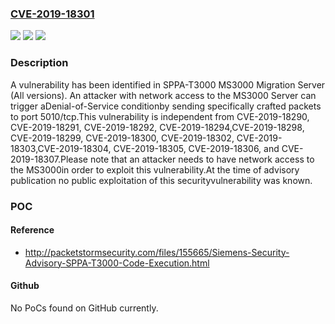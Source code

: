 ### [CVE-2019-18301](https://cve.mitre.org/cgi-bin/cvename.cgi?name=CVE-2019-18301)
![](https://img.shields.io/static/v1?label=Product&message=SPPA-T3000%20MS3000%20Migration%20Server&color=blue)
![](https://img.shields.io/static/v1?label=Version&message=n%2Fa&color=blue)
![](https://img.shields.io/static/v1?label=Vulnerability&message=CWE-190%3A%20Integer%20Overflow%20or%20Wraparound&color=brighgreen)

### Description

A vulnerability has been identified in SPPA-T3000 MS3000 Migration Server (All versions). An attacker with network access to the MS3000 Server can trigger aDenial-of-Service conditionby sending specifically crafted packets to port 5010/tcp.This vulnerability is independent from CVE-2019-18290, CVE-2019-18291, CVE-2019-18292, CVE-2019-18294,CVE-2019-18298, CVE-2019-18299, CVE-2019-18300, CVE-2019-18302, CVE-2019-18303,CVE-2019-18304, CVE-2019-18305, CVE-2019-18306, and CVE-2019-18307.Please note that an attacker needs to have network access to the MS3000in order to exploit this vulnerability.At the time of advisory publication no public exploitation of this securityvulnerability was known.

### POC

#### Reference
- http://packetstormsecurity.com/files/155665/Siemens-Security-Advisory-SPPA-T3000-Code-Execution.html

#### Github
No PoCs found on GitHub currently.


